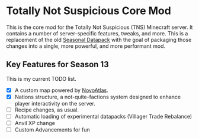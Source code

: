 # Totally Not Suspicious Core Mod

This is the core mod for the Totally Not Suspicious (TNS) Minecraft server. It contains a number of server-specific features, tweaks, and more. This is a replacement of the old [Seasonal Datapack](https://github.com/TotallyNotSuspiciousMC/seasonal-data/) with the goal of packaging those changes into a single, more powerful, and more performant mod.

## Key Features for Season 13 

This is my current TODO list.

- [x] A custom map powered by [NovoAtlas](https://github.com/TheDeathlyCow/novoatlas).
- [x] Nations structure, a not-quite-factions system designed to enhance player interactivity on the server.
- [ ] Recipe changes, as usual.
- [ ] Automatic loading of experimental datapacks (Villager Trade Rebalance)
- [ ] Anvil XP change
- [ ] Custom Advancements for fun
